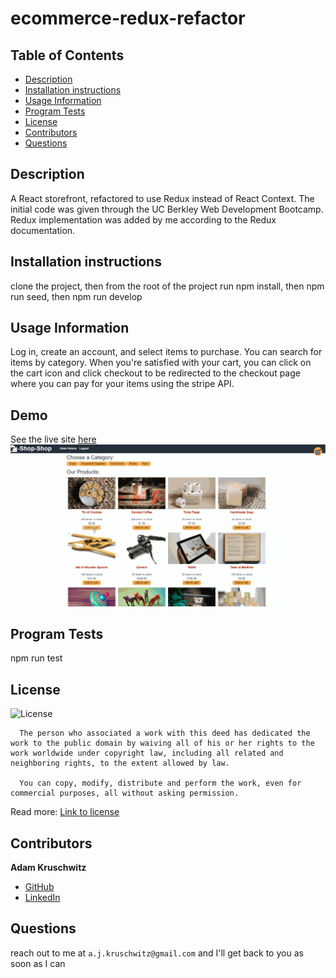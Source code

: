 # ecommerce-redux-refactor

## Table of Contents
* [Description](#description)
* [Installation instructions](#installation-instructions)
* [Usage Information](#usage-information)
* [Program Tests](#program-tests)
* [License](#license)
* [Contributors](#contributors)
* [Questions](#questions)

## Description
A React storefront, refactored to use Redux instead of React Context. The initial code was given through the UC Berkley Web Development Bootcamp. Redux implementation was added by me according to the Redux documentation.

## Installation instructions
clone the project, then from the root of the project run npm install, then npm run seed, then npm run develop

## Usage Information
Log in, create an account, and select items to purchase. You can search for items by category. When you're satisfied with your cart, you can click on the cart icon and click checkout to be redirected to the checkout page where you can pay for your items using the stripe API.

## Demo

See the live site [here](#)
![A demo of the storefront](demo.gif)

## Program Tests
npm run test

## License
![License](https://licensebuttons.net/l/zero/1.0/80x15.png)

      The person who associated a work with this deed has dedicated the work to the public domain by waiving all of his or her rights to the work worldwide under copyright law, including all related and neighboring rights, to the extent allowed by law.

      You can copy, modify, distribute and perform the work, even for commercial purposes, all without asking permission.

Read more: [Link to license](http://creativecommons.org/publicdomain/zero/1.0/)

## Contributors

**Adam Kruschwitz**
* [GitHub](https://github.com/AdamKruschwitz)
* [LinkedIn](https://linkedin.com/in/adamkruschwitz)
## Questions
reach out to me at ```a.j.kruschwitz@gmail.com``` and I'll get back to you as soon as I can